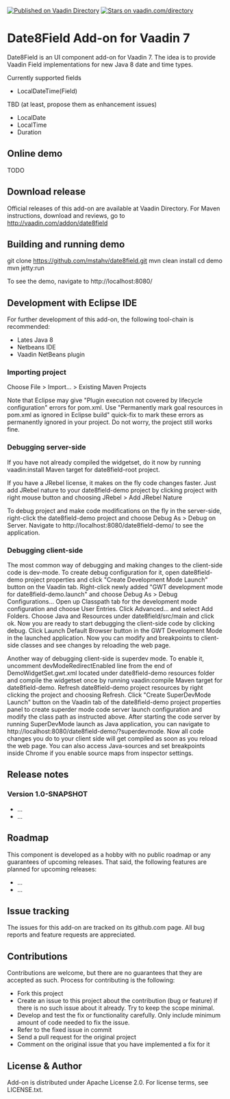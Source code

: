 [![Published on Vaadin  Directory](https://img.shields.io/badge/Vaadin%20Directory-published-00b4f0.svg)](https://vaadin.com/directory/component/date8field---date8field-add-on)
[![Stars on vaadin.com/directory](https://img.shields.io/vaadin-directory/star/date8field---date8field-add-on.svg)](https://vaadin.com/directory/component/date8field---date8field-add-on)

# Date8Field Add-on for Vaadin 7

Date8Field is an UI component add-on for Vaadin 7. The idea is to provide Vaadin Field implementations for new Java 8 date and time types.

Currently supported fields

 * LocalDateTime(Field)
 
TBD (at least, propose them as enhancement issues)
 * LocalDate
 * LocalTime
 * Duration

## Online demo

TODO

## Download release

Official releases of this add-on are available at Vaadin Directory. For Maven instructions, download and reviews, go to http://vaadin.com/addon/date8field

## Building and running demo

git clone https://github.com/mstahv/date8field.git
mvn clean install
cd demo
mvn jetty:run

To see the demo, navigate to http://localhost:8080/

## Development with Eclipse IDE

For further development of this add-on, the following tool-chain is recommended:

- Lates Java 8
- Netbeans IDE
- Vaadin NetBeans plugin

### Importing project

Choose File > Import... > Existing Maven Projects

Note that Eclipse may give "Plugin execution not covered by lifecycle configuration" errors for pom.xml. Use "Permanently mark goal resources in pom.xml as ignored in Eclipse build" quick-fix to mark these errors as permanently ignored in your project. Do not worry, the project still works fine. 

### Debugging server-side

If you have not already compiled the widgetset, do it now by running vaadin:install Maven target for date8field-root project.

If you have a JRebel license, it makes on the fly code changes faster. Just add JRebel nature to your date8field-demo project by clicking project with right mouse button and choosing JRebel > Add JRebel Nature

To debug project and make code modifications on the fly in the server-side, right-click the date8field-demo project and choose Debug As > Debug on Server. Navigate to http://localhost:8080/date8field-demo/ to see the application.

### Debugging client-side

The most common way of debugging and making changes to the client-side code is dev-mode. To create debug configuration for it, open date8field-demo project properties and click "Create Development Mode Launch" button on the Vaadin tab. Right-click newly added "GWT development mode for date8field-demo.launch" and choose Debug As > Debug Configurations... Open up Classpath tab for the development mode configuration and choose User Entries. Click Advanced... and select Add Folders. Choose Java and Resources under date8field/src/main and click ok. Now you are ready to start debugging the client-side code by clicking debug. Click Launch Default Browser button in the GWT Development Mode in the launched application. Now you can modify and breakpoints to client-side classes and see changes by reloading the web page. 

Another way of debugging client-side is superdev mode. To enable it, uncomment devModeRedirectEnabled line from the end of DemoWidgetSet.gwt.xml located under date8field-demo resources folder and compile the widgetset once by running vaadin:compile Maven target for date8field-demo. Refresh date8field-demo project resources by right clicking the project and choosing Refresh. Click "Create SuperDevMode Launch" button on the Vaadin tab of the date8field-demo project properties panel to create superder mode code server launch configuration and modify the class path as instructed above. After starting the code server by running SuperDevMode launch as Java application, you can navigate to http://localhost:8080/date8field-demo/?superdevmode. Now all code changes you do to your client side will get compiled as soon as you reload the web page. You can also access Java-sources and set breakpoints inside Chrome if you enable source maps from inspector settings. 

 
## Release notes

### Version 1.0-SNAPSHOT
- ...
- ...

## Roadmap

This component is developed as a hobby with no public roadmap or any guarantees of upcoming releases. That said, the following features are planned for upcoming releases:
- ...
- ...

## Issue tracking

The issues for this add-on are tracked on its github.com page. All bug reports and feature requests are appreciated. 

## Contributions

Contributions are welcome, but there are no guarantees that they are accepted as such. Process for contributing is the following:
- Fork this project
- Create an issue to this project about the contribution (bug or feature) if there is no such issue about it already. Try to keep the scope minimal.
- Develop and test the fix or functionality carefully. Only include minimum amount of code needed to fix the issue.
- Refer to the fixed issue in commit
- Send a pull request for the original project
- Comment on the original issue that you have implemented a fix for it

## License & Author

Add-on is distributed under Apache License 2.0. For license terms, see LICENSE.txt.

